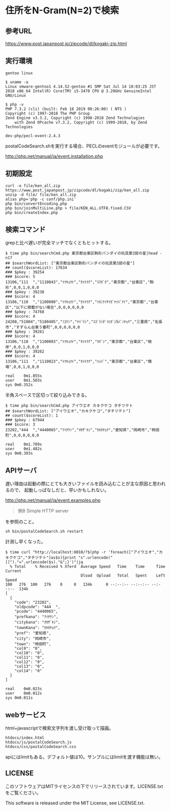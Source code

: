 # 住所をN-Gram(N=2)で検索

## 参考URL

https://www.post.japanpost.jp/zipcode/dl/kogaki-zip.html

## 実行環境

    gentoo linux
    
    $ uname -a
    Linux vmware-gentoo1 4.14.52-gentoo #1 SMP Sat Jul 14 18:03:25 JST 2018 x86_64 Intel(R) Core(TM) i5-3470 CPU @ 3.20GHz GenuineIntel GNU/Linux
    
    $ php -v
    PHP 7.3.2 (cli) (built: Feb 18 2019 00:26:00) ( NTS )
    Copyright (c) 1997-2018 The PHP Group
    Zend Engine v3.3.2, Copyright (c) 1998-2018 Zend Technologies
        with Zend OPcache v7.3.2, Copyright (c) 1999-2018, by Zend Technologies
    
    dev-php/pecl-event-2.4.3

postalCodeSearch.shを実行する場合、PECLのeventモジュールが必要です。

http://php.net/manual/ja/event.installation.php


## 初期設定

    curl -o file/ken_all.zip https://www.post.japanpost.jp/zipcode/dl/kogaki/zip/ken_all.zip
    unzip -d file/ file/ken_all.zip
    alias php='php -c conf/php.ini'
    php bin/convertEncoding.php
    php bin/joinMultiLine.php > file/KEN_ALL.UTF8.fixed.CSV
    php bin/createIndex.php

## 検索コマンド

grepと比べ遅いが完全マッチでなくともヒットする。

    $ time php bin/searchCmd.php 東京都台東区駒形バンダイの玩具第3部の星|head -n17
    ## $searchWordList: ["東京都台東区駒形バンダイの玩具第3部の星"]
    ## count($scoreList): 17634
    ### $pkey : 39254
    ### $score: 5
    13106,"111  ","1110043","ﾄｳｷｮｳﾄ","ﾀｲﾄｳｸ","ｺﾏｶﾞﾀ","東京都","台東区","駒形",0,0,1,0,0,0
    ### $pkey : 39238
    ### $score: 4
    13106,"110  ","1100000","ﾄｳｷｮｳﾄ","ﾀｲﾄｳｸ","ｲｶﾆｹｲｻｲｶﾞﾅｲﾊﾞｱｲ","東京都","台東区","以下に掲載がない場合",0,0,0,0,0,0
    ### $pkey : 74768
    ### $score: 4
    24208,"51804","5180405","ﾐｴｹﾝ","ﾅﾊﾞﾘｼ","ｽｽﾞﾗﾝﾀﾞｲﾋｶﾞｼ5ﾊﾞﾝﾁｮｳ","三重県","名張市","すずらん台東５番町",0,0,0,0,0,0
    ### $pkey : 39261
    ### $score: 4
    13106,"110  ","1100003","ﾄｳｷｮｳﾄ","ﾀｲﾄｳｸ","ﾈｷﾞｼ","東京都","台東区","根岸",0,0,1,0,0,0
    ### $pkey : 39262
    ### $score: 4
    13106,"111  ","1110023","ﾄｳｷｮｳﾄ","ﾀｲﾄｳｸ","ﾊｼﾊﾞ","東京都","台東区","橋場",0,0,1,0,0,0
    
    real	0m1.855s
    user	0m1.503s
    sys	0m0.352s

半角スペースで区切って絞り込みできる。

    $ time php bin/searchCmd.php アイウエオ カキクケコ タチツテト
    ## $searchWordList: ["アイウエオ","カキクケコ","タチツテト"]
    ## count($scoreList): 1
    ### $pkey : 67944
    ### $score: 3
    23202,"444  ","4440065","ｱｲﾁｹﾝ","ｵｶｻﾞｷｼ","ｶｷﾀﾁｮｳ","愛知県","岡崎市","柿田町",0,0,0,0,0,0
    
    real	0m1.789s
    user	0m1.482s
    sys	0m0.303s

## APIサーバ

遅い理由は起動の際にとても大きいファイルを読み込むことが主な原因と思われるので、
起動しっぱなしだと、早いかもしれない。

http://php.net/manual/ja/event.examples.php

> 例8 Simple HTTP server

を参照のこと。

    sh bin/postalCodeSearch.sh restart

計測し早くなった。

    $ time curl "http://localhost:8010/?$(php -r 'foreach(["アイウエオ","カキクケコ","タチツテト"]as$s){print "s".urlencode("[]")."=".urlencode($s)."&";}')"|jq
      % Total    % Received % Xferd  Average Speed   Time    Time     Time  Current
                                     Dload  Upload   Total   Spent    Left  Speed
    100   276  100   276    0     0   134k      0 --:--:-- --:--:-- --:--:--  134k
    [
      {
        "code": "23202",
        "oldpcode": "444  ",
        "pcode": "4440065",
        "prefkana": "ｱｲﾁｹﾝ",
        "citykana": "ｵｶｻﾞｷｼ",
        "townKana": "ｶｷﾀﾁｮｳ",
        "pref": "愛知県",
        "city": "岡崎市",
        "town": "柿田町",
        "col9": "0",
        "col10": "0",
        "col11": "0",
        "col12": "0",
        "col13": "0",
        "col14": "0"
      }
    ]
    
    real	0m0.023s
    user	0m0.012s
    sys	0m0.011s


## webサービス

html+javascriptで検索文字列を渡し受け取って描画。

    htdocs/index.html
    htdocs/js/postalCodeSearch.js
    htdocs/css/postalCodeSearch.css

apiにはlimitもある。デフォルト値は10。サンプルにはlimitを渡す機能は無い。

## LICENSE

このソフトウェアはMITライセンスの下でリリースされています。LICENSE.txtをご覧ください。

This software is released under the MIT License, see LICENSE.txt.
